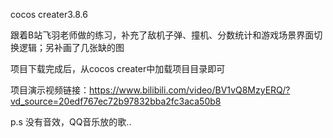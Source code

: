 cocos creater3.8.6

跟着B站飞羽老师做的练习，补充了敌机子弹、撞机、分数统计和游戏场景界面切换逻辑；另补画了几张缺的图

项目下载完成后，从cocos creater中加载项目目录即可

项目演示视频链接：<a href="https://www.bilibili.com/video/BV1vQ8MzyERQ/?vd_source=20edf767ec72b97832bba2fc3aca50b8" target="_blank">https://www.bilibili.com/video/BV1vQ8MzyERQ/?vd_source=20edf767ec72b97832bba2fc3aca50b8</a>

p.s 没有音效，QQ音乐放的歌..